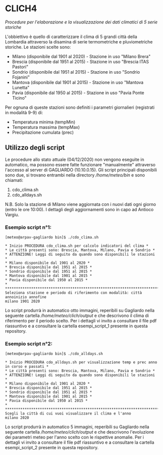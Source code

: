 # CLICH4
_Procedure per l'elaborazione e la visualizzazione dei dati climatici di 5 serie storiche_

L'obbiettivo è quello di caratterizzare il clima di 5 grandi città della Lombardia attraverso la disamina di serie termometriche e pluviometriche storiche.
Le stazioni scelte sono:
- Milano (disponibile dal 1901 al 2020) - Stazione in uso "Milano Brera"
- Brescia (disponibile dal 1951 al 2015) - Stazione in uso "Brescia ITAS Pastori"
- Sondrio (disponibile dal 1951 al 2015) - Stazione in uso "Sondrio Fojanini"
- Mantova (disponibile dal 1901 al 2015) - Stazione in uso "Mantova Lunetta"
- Pavia (disponibile dal 1950 al 2015) - Stazione in uso "Pavia Ponte Ticino"

Per ognuna di queste stazioni sono definiti i parametri giornalieri (registrati in modalità 9-9) di:
- Temperatura minima (tempMin)
- Temperatura massima (tempMax)
- Precipitazione cumulata (prec)

## Utilizzo degli script
Le procedure allo stato attuale (04/12/2020) non vengono eseguite in automatico, ma possono essere fatte funzionare "manualmente" attraverso l'accesso al server di GAGLIARDO (10.10.0.15). 
Gli script principali disponibili sono due, si trovano entrambi nella directory _/home/meteo/bin_ e sono chiamati:
1) cdo_clima.sh
2) cdo_alldays.sh

N.B. Solo la stazione di Milano viene aggiornata con i nuovi dati ogni giorno (entro le ore 10:00). I dettagli degli aggiornamenti sono in capo ad Antioco Vargiu.

### Esempio script n°1:
```
[meteo@arpav-gagliardo bin]$ ./cdo_clima.sh

* Inizio PROCEDURA cdo_clima.sh per calcolo indicatori del clima *
* Le città presenti sono: Brescia, Mantova, Milano, Pavia e Sondrio *
* ATTENZIONE! Leggi di seguito da quando sono disponibili le stazioni *
* Milano disponibile dal 1901 al 2020 *
* Brescia disponibile dal 1951 al 2015 *
* Sondrio disponibile dal 1951 al 2015 *
* Mantova disponibile dal 1901 al 2015 *
* Pavia disponibile dal 1950 al 2015 *
*
*******************************************************************************
Seleziona stazione e periodo di riferimento con modalità: città annoinizio annofine
milano 1901 2020
```
Lo script produrrà in automatico otto immagini, reperibili su Gagliardo nella seguente cartella _/home/meteo/clich/output_ e che descrivono il clima di riferimento per il periodo scelto. Per i dettagli vi invito a consultare il file pdf riassuntivo e a consultare la cartella esempi_script_1 presente in questa repository.

### Esempio script n°2:
```
[meteo@arpav-gagliardo bin]$ ./cdo_alldays.sh

* Inizio PROCEDURA cdo_alldays.sh per visualizzazione temp e prec anno in corso e passati *
* Le città presenti sono: Brescia, Mantova, Milano, Pavia e Sondrio *
* ATTENZIONE! Leggi di seguito da quando sono disponibili le stazioni *
* Milano disponibile dal 1901 al 2020 *
* Brescia disponibile dal 1951 al 2015 *
* Sondrio disponibile dal 1951 al 2015 *
* Mantova disponibile dal 1901 al 2015 *
* Pavia disponibile dal 1950 al 2015 *
*
*******************************************************************************
Scegli la città di cui vuoi visualizzare il clima e l'anno
milano 2020
```
Lo script produrrà in automatico 5 immagini, reperibili su Gagliardo nella seguente cartella _/home/meteo/clich/output_ e che descrivono l'evoluzione dei parametri meteo per l'anno scelto con le rispettive anomalie. Per i dettagli vi invito a consultare il file pdf riassuntivo e a consultare la cartella esempi_script_2 presente in questa repository.

